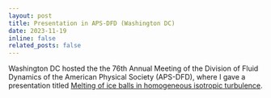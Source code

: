 ```yaml
---
layout: post
title: Presentation in APS-DFD (Washington DC)
date: 2023-11-19
inline: false
related_posts: false
---
```


Washington DC hosted the the 76th Annual Meeting of the Division of Fluid Dynamics of the American Physical Society (APS-DFD), where I gave a presentation titled <a href="https://meetings.aps.org/Meeting/DFD23/Session/J17.6">Melting of ice balls in homogeneous isotropic turbulence</a>.